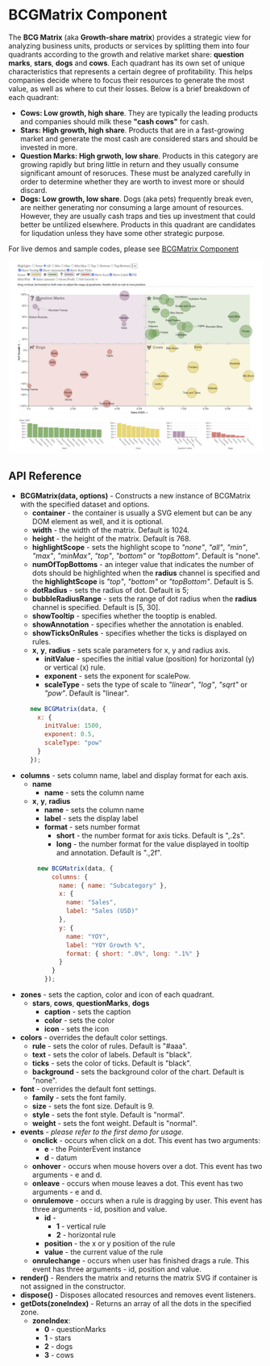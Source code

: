 # BCGMatrix Component
The **BCG Matrix** (aka **Growth-share matrix**) provides a strategic view for analyzing business units, products or services by splitting them into four quadrants according to the growth and relative market share: **question marks**, **stars**, **dogs** and **cows**. Each quadrant has its own set of unique characteristics that represents a certain degree of profitability. This helps companies decide where to focus their resources to generate the most value, as well as where to cut their losses. Below is a brief breakdown of each quadrant:
- **Cows: Low growth, high share**. They are typically the leading products and companies should milk these  **"cash cows"** for cash.
- **Stars: High growth, high share**. Products that are in a fast-growing market and generate the most cash are considered stars and should be invested in more.
- **Question Marks: High grwoth, low share**. Products in this category are growing rapidly but bring little in return and they usually consume significant amount of resoruces. These must be analyzed carefully in order to determine whether they are worth to invest more or should discard.
- **Dogs: Low growth, low share**. Dogs (aka pets) frequently break even, are neither generating nor consuming a large amount of resources. However, they are usually cash traps and ties up investment that could better be untilized elsewhere. Products in this quadrant are candidates for liqudation unless they have some other strategic purpose.

For live demos and sample codes, please see [BCGMatrix Component](https://observablehq.com/@analyzer2004/bcgmatrix)

<img src="https://github.com/analyzer2004/bcgmatrix/blob/master/images/cover.jpg" width="768">

## API Reference

* **BCGMatrix(data, options)** - Constructs a new instance of BCGMatrix with the specified dataset and options. 
  * **container** - the container is usually a SVG element but can be any DOM element as well, and it is optional.
  * **width** - the width of the matrix. Default is 1024.
  * **height** - the height of the matrix. Default is 768.
  * **highlightScope** - sets the highlight scope to *"none"*, *"all"*, *"min"*, *"max"*, *"minMax"*, *"top"*, *"bottom"* or *"topBottom"*. Default is "none".
  * **numOfTopBottoms** - an integer value that indicates the number of dots should be highlighted when the **radius** channel is specified and the **highlightScope** is *"top"*, *"bottom"* or *"topBottom"*. Default is 5.
  * **dotRadius** - sets the radius of dot. Default is 5;
  * **bubbleRadiusRange** - sets the range of dot radius when the **radius** channel is specified. Default is [5, 30].
  * **showTooltip** - specifies whether the tooptip is enabled.
  * **showAnnotation** - specifies whether the annotation is enabled.
  * **showTicksOnRules** - specifies whether the ticks is displayed on rules. 
  * **x**, **y**, **radius** - sets scale parameters for x, y and radius axis.
    * **initValue** - specifies the initial value (position) for horizontal (y) or vertical (x) rule.
    * **exponent** - sets the exponent for scalePow.
    * **scaleType** - sets the type of scale to *"linear"*, *"log"*, *"sqrt"* or *"pow"*. Default is "linear".   
~~~js
      new BCGMatrix(data, {
        x: {
          initValue: 1500,
          exponent: 0.5,
          scaleType: "pow"
        }
      });
~~~
  * **columns** - sets column name, label and display format for each axis.
    * **name** 
      * **name** - sets the column name
    * **x**, **y**, **radius**
      * **name** - sets the column name
      * **label** - sets the display label
      * **format** - sets number format
        * **short** - the number format for axis ticks. Default is ",.2s".
        * **long** - the number format for the value displayed in tooltip and annotation. Default is ".,2f".          
~~~js
        new BCGMatrix(data, {
            columns: {
              name: { name: "Subcategory" },
              x: {
                name: "Sales",
                label: "Sales (USD)"
              },
              y: {
                name: "YOY",
                label: "YOY Growth %",
                format: { short: ".0%", long: ".1%" }
              }
            }
          });
~~~
  * **zones** - sets the caption, color and icon of each quadrant.
    * **stars**, **cows**, **questionMarks**, **dogs**
      * **caption** - sets the caption
      * **color** - sets the color
      * **icon** - sets the icon
  * **colors** - overrides the default color settings.
    * **rule** - sets the color of rules. Default is "#aaa".
    * **text** - sets the color of labels. Default is "black".
    * **ticks** - sets the color of ticks. Default is "black".
    * **background** - sets the background color of the chart. Default is "none".
  * **font** - overrides the default font settings.
    * **family** - sets the font family.
    * **size** - sets the font size. Default is 9.
    * **style** - sets the font style. Default is "normal".
    * **weight** - sets the font weight. Default is "normal".
  * **events** - *please refer to the first demo for usage*.
    * **onclick** - occurs when click on a dot. This event has two arguments:
      * **e** - the PointerEvent instance
      * **d** - datum
    * **onhover** - occurs when mouse hovers over a dot. This event has two arguments - e and d.
    * **onleave** - occurs when mouse leaves a dot. This event has two arguments - e and d.
    * **onrulemove** - occurs when a rule is dragging by user. This event has three arguments - id, position and value.
      * **id** -
        * **1** - vertical rule
        * **2** - horizontal rule
      * **position** - the x or y position of the rule
      * **value** - the current value of the rule
    * **onrulechange** - occurs when user has finished drags a rule. This event has three arguments - id, position and value. 
* **render()** - Renders the matrix and returns the matrix SVG if container is not assigned in the constructor.
* **dispose()** - Disposes allocated resources and removes event listeners.
* **getDots(zoneIndex)** - Returns an array of all the dots in the specified zone.
  * **zoneIndex**:
    * **0** - questionMarks
    * **1** - stars
    * **2** - dogs
    * **3** - cows